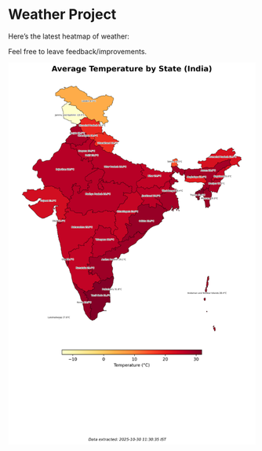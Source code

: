 # Weather Project

Here’s the latest heatmap of weather:

Feel free to leave feedback/improvements.

![India Heatmap](docs/assets/india_heatmap.png?v=02FF05)
